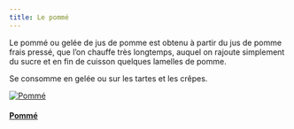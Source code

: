 ```yaml
---
title: Le pommé
---
```


Le pommé ou gelée de jus de pomme est obtenu à partir du jus de pomme frais pressé, que l’on chauffe très longtemps, auquel on rajoute simplement du sucre et en fin de cuisson quelques lamelles de pomme.

Se consomme en gelée ou sur les tartes et les crêpes.

<div class="image-container">
    <a class="thumbnail" href="{{ site.baseurl }}/assets/images/jus-de-pomme/pomme.jpg">
        <img src="{{ site.baseurl }}/assets/images/jus-de-pomme/pomme.jpg" alt="Pommé" title="Pommé" />
        <h4 class="thumbnail-title">Pommé</h4>
    </a>
</div>

